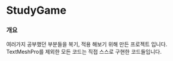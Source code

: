 # StudyGame

### 개요
여러가지 공부했던 부분들을 복기, 적용 해보기 위해 만든 프로젝트 입니다.
TextMeshPro를 제외한 모든 코드는 직접 스스로 구현한 코드들입니다.
